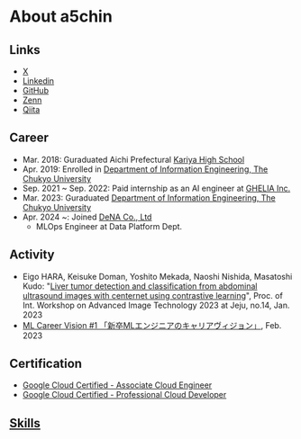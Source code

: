# About a5chin

## Links
- [X](https://x.com/a5chin)
- [Linkedin](https://linkedin.com/in/a5chin)
- [GitHub](https://github.com/a5chin)
- [Zenn](https://zenn.dev/a5chin)
- [Qiita](https://qiita.com/a5chin)

## Career
- Mar. 2018: Guraduated Aichi Prefectural [Kariya High School](https://kariya-h.aichi-c.ed.jp/cms/)
- Apr. 2019: Enrolled in [Department of Information Engineering, The Chukyo University](https://www.chukyo-u.ac.jp/english/under/b12.html#dep3)
- Sep. 2021 ~ Sep. 2022: Paid internship as an AI engineer at [GHELIA Inc.](https://ghelia.com)
- Mar. 2023: Guraduated [Department of Information Engineering, The Chukyo University](https://www.chukyo-u.ac.jp/english/under/b12.html#dep3)
- Apr. 2024 ~: Joined [DeNA Co., Ltd](https://dena.com/intl/)
    - MLOps Engineer at Data Platform Dept.

## Activity
- Eigo HARA, Keisuke Doman, Yoshito Mekada, Naoshi Nishida, Masatoshi Kudo: "[Liver tumor detection and classification from abdominal ultrasound images with centernet using contrastive learning](https://www.spiedigitallibrary.org/conference-proceedings-of-spie/12592/125920E/Liver-tumor-detection-and-classification-from-abdominal-ultrasound-images-with/10.1117/12.2662969.short)", Proc. of Int. Workshop on Advanced Image Technology 2023 at Jeju, no.14, Jan. 2023
- [ML Career Vision #1 「新卒MLエンジニアのキャリアヴィジョン」](https://elith.connpass.com/event/272218/), Feb. 2023

## Certification
- [Google Cloud Certified - Associate Cloud Engineer](https://www.credly.com/badges/921248ee-3e36-48ab-a2eb-7984bc97e5ca/public_url)
- [Google Cloud Certified - Professional Cloud Developer](https://www.credly.com/badges/3456384c-0eab-474c-a7b6-c29ee5bfdf9c/public_url)

## [Skills](skills/index.md)

